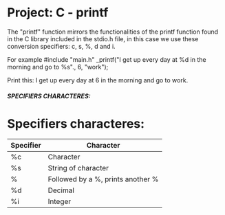 # Project: C - printf
The "printf" function mirrors the functionalities of the printf function found in the C library included in the stdio.h file, in this case we use these conversion specifiers: c, s, %, d and i.

For example
#include "main.h"
_printf("I get up every day at %d in the morning and go to %s"., 6, "work");

Print this:
I get up every day at 6 in the morning and go to work.

##### SPECIFIERS CHARACTERES:
# Specifiers characteres:
| Specifier | Character |
| ------------- | ------------- |
|  %c  |  Character  |
|  %s  | String of character  |
|  %  |  Followed by a %, prints another %  |
|  %d  |  Decimal  |
|  %i  |  Integer  |

